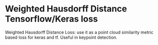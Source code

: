 # Weighted Hausdorff Distance Tensorflow/Keras loss
Weighted Hausdorff Distance Loss: use it as a point cloud similarity metric based loss for keras and tf. Useful in keypoint detection.
